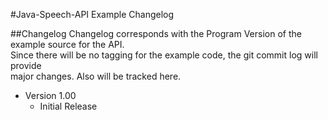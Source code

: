 #Java-Speech-API Example Changelog

##Changelog
Changelog corresponds with the Program Version of the example source for the API.  
Since there will be no tagging for the example code, the git commit log will provide  
major changes.  Also will be tracked here.

* Version 1.00
    * Initial Release